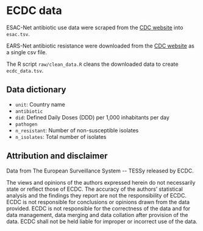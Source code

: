 # ECDC data

ESAC-Net antibiotic use data were scraped from the [CDC
website](https://ecdc.europa.eu/en/antimicrobial-consumption/database/distribution-by-antimicrobial-group)
into `esac.tsv`.

EARS-Net antibiotic resistance were downloaded from the [CDC
website](https://atlas.ecdc.europa.eu/public/index.aspx) as a single csv file.

The R script `raw/clean_data.R` cleans the downloaded data to create
`ecdc_data.tsv`.

## Data dictionary

- `unit`: Country name
- `antibiotic`
- `did`: Defined Daily Doses (DDD) per 1,000 inhabitants per day
- `pathogen`
- `n_resistant`: Number of non-susceptible isolates
- `n_isolates`: Total number of isolates

## Attribution and disclaimer

Data from The European Surveillance System -- TESSy released by ECDC.

The views and opinions of the authors expressed herein do not necessarily state
or reflect those of ECDC. The accuracy of the authors’ statistical analysis and
the findings they report are not the responsibility of ECDC. ECDC is not
responsible for conclusions or opinions drawn from the data provided. ECDC is
not responsible for the correctness of the data and for data management, data
merging and data collation after provision of the data. ECDC shall not be held
liable for improper or incorrect use of the data.
